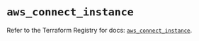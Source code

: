 # `aws_connect_instance`

Refer to the Terraform Registry for docs: [`aws_connect_instance`](https://registry.terraform.io/providers/hashicorp/aws/5.72.0/docs/resources/connect_instance).
